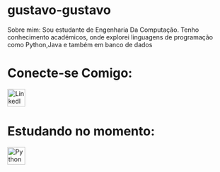 # gustavo-gustavo
Sobre mim:
Sou estudante de Engenharia Da Computação. Tenho conhecimento académicos, onde explorei linguagens de programação como Python,Java e também em banco de dados

# Conecte-se Comigo:


<a href="https://www.linkedin.com/in/gustavofreitasandrade/" target="_blank">
  <img src="https://cdn.jsdelivr.net/gh/devicons/devicon/icons/linkedin/linkedin-original.svg" alt="LinkedIn" width="40" height="40">
</a>




          

# Estudando no momento:

<a href="https://www.python.org/" target="_blank">
  <img src="https://cdn.jsdelivr.net/gh/devicons/devicon/icons/python/python-original.svg" alt="Python" width="40" height="40">
</a>
